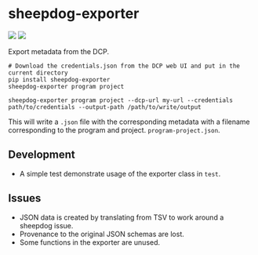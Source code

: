 # sheepdog-exporter
<img src="https://travis-ci.org/david4096/sheepdog-exporter.svg?branch=master" />
<img src="https://img.shields.io/pypi/v/sheepdog-exporter.svg" />

Export metadata from the DCP.

```
# Download the credentials.json from the DCP web UI and put in the current directory
pip install sheepdog-exporter
sheepdog-exporter program project

sheepdog-exporter program project --dcp-url my-url --credentials path/to/credentials --output-path /path/to/write/output
```

This will write a `.json` file with the corresponding metadata
with a filename corresponding to the program and project. `program-project.json`.

## Development

* A simple test demonstrate usage of the exporter class in `test`.

## Issues

* JSON data is created by translating from TSV to work around a sheepdog issue.
* Provenance to the original JSON schemas are lost.
* Some functions in the exporter are unused.
